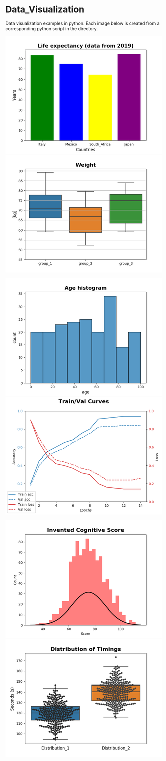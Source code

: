 # Data_Visualization
Data visualization examples in python. Each image below is created from a corresponding python script in the directory.


<p float="left">
  <img src="https://github.com/tommydino93/Data_Visualization/blob/master/images/colored_barplots.png" width="500" />
  <img src="https://github.com/tommydino93/Data_Visualization/blob/master/images/seaborn_boxplots.png" width="500" /> 
</p>

<p float="left">
  <img src="https://github.com/tommydino93/Data_Visualization/blob/master/images/seaborn_hist.png" width="500" />
  <img src="https://github.com/tommydino93/Data_Visualization/blob/master/images/training_validation_curves.png" width="500" /> 
</p>

<p float="left">
  <img src="https://github.com/tommydino93/Data_Visualization/blob/master/images/hist_with_fitting_curve.png" width="500" />
  <img src="https://github.com/tommydino93/Data_Visualization/blob/master/images/bee_swarm_and_boxplot.png" width="500" />
</p>
